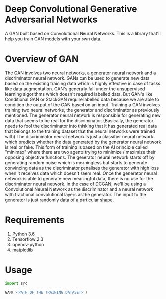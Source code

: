 # Deep Convolutional Generative Adversarial Networks
A GAN built based on Convolutional Neural Networks. 
This is a library that'll help you train GAN models with your own data.

# Overview of GAN 
The GAN involves two neural networks, a generator neural network and a discriminator neural network. 
GANs can be used to generate new data based on the existing training data which is highly effective in case of tasks like data augmentation.
GAN's generally fall under the unsupervised learning algorithms which doesn't required labelled data. 
But GAN's like Conditional GAN or StackGAN require labelled data because we are able to condition the output of the GAN based on an input.
Training a GAN involves training two neural networks, the generator and discriminator as previously mentioned. 
The generator neural network is responsible for generating new data that seems to be real for the discriminator. (Basically, the generator needs to fool the discriminator into thinking that it has generated real data that belongs to the training dataset that the neural networks were trained with)
The discriminator neural network is just a classifier neural network which predicts whether the data generated by the generator neural network is real or fake.
This form of training is based on the AI principle called "minimax" where there are two agents trying to minimize / maximize their opposing objective functions.
The generator neural network starts off by generating random noise which is meaningless but starts to generate convincing data as the discriminator penalises the generator with high loss when it receives data which doesn't seem real.
Once the generator neural network is able to generate new meaningful data, there is no use for the discriminator neural network. In the case of DCGAN, we'll be using a Convolutional Neural Network as the discriminator and a neural network with fractional convolutional layers as the generator.
The input to the generator is just randomly data of a particular shape.

# Requirements
1. Python 3.6
2. Tensorflow 2.3
3. opencv-python
4. matplotlib

# Usage
```python
import src

GAN('<PATH OF THE TRAINING DATASET>')
```
